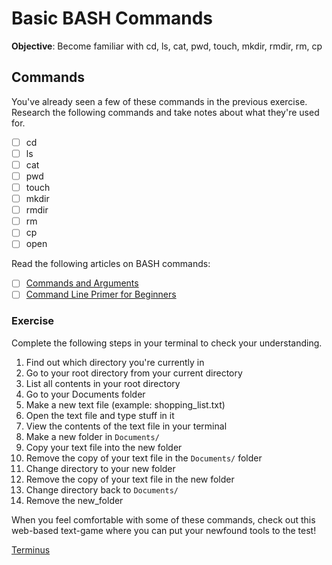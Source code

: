 # Basic BASH Commands

**Objective**: Become familiar with cd, ls, cat, pwd, touch, mkdir, rmdir, rm, cp

## Commands

You've already seen a few of these commands in the previous exercise. Research the following commands and take notes about what they're used for.

- [ ] cd
- [ ] ls
- [ ] cat
- [ ] pwd
- [ ] touch
- [ ] mkdir
- [ ] rmdir
- [ ] rm
- [ ] cp
- [ ] open

Read the following articles on BASH commands:

- [ ] [Commands and Arguments](http://guide.bash.academy/commands/)
- [ ] [Command Line Primer for Beginners](http://lifehacker.com/5633909/who-needs-a-mouse-learn-to-use-the-command-line-for-almost-anything)

### Exercise

Complete the following steps in your terminal to check your understanding.

1. Find out which directory you're currently in
1. Go to your root directory from your current directory
1. List all contents in your root directory
1. Go to your Documents folder
1. Make a new text file (example: shopping_list.txt)
1. Open the text file and type stuff in it
1. View the contents of the text file in your terminal
1. Make a new folder in `Documents/`
1. Copy your text file into the new folder
1. Remove the copy of your text file in the `Documents/` folder
1. Change directory to your new folder
1. Remove the copy of your text file in the new folder
1. Change directory back to `Documents/`
1. Remove the new_folder

When you feel comfortable with some of these commands, check out this web-based text-game where you can put your newfound tools to the test!

[Terminus](http://web.mit.edu/mprat/Public/web/Terminus/Web/main.html)
